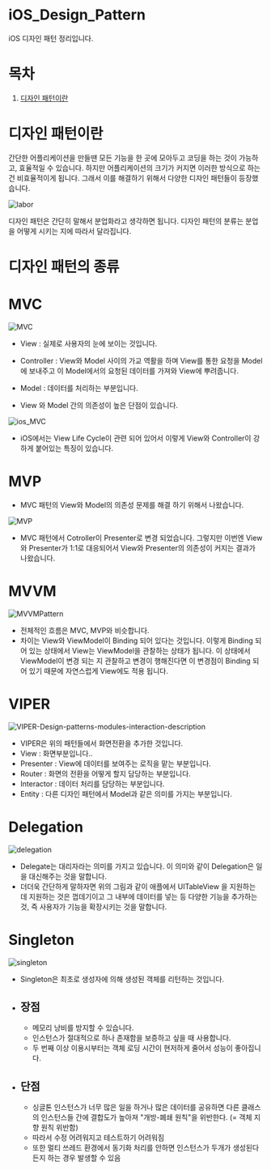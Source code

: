 # iOS_Design_Pattern
iOS 디자인 패턴 정리입니다. 

# 목차 
1. [디자인 패턴이란](#디자인-패턴이란)

# 디자인 패턴이란

간단한 어플리케이션을 만들땐 모든 기능을 한 곳에 모아두고 코딩을 하는 것이 가능하고, 효율적일 수 있습니다. 하지만 어플리케이션의 크기가 커지면 이러한 방식으로 하는 건 비효율적이게 됩니다. 
그래서 이를 해결하기 위해서 다양한 디자인 패턴들이 등장했습니다. 

![labor](https://user-images.githubusercontent.com/76652929/127452285-2c850015-9437-48d8-8ded-60e31bcba943.jpg)


디자인 패턴은 간단히 말해서 분업화라고 생각하면 됩니다. 
디자인 패턴의 분류는 분업을 어떻게 시키는 지에 따라서 달라집니다. 


# 디자인 패턴의 종류 



# MVC


![MVC](https://user-images.githubusercontent.com/76652929/127449283-2c067ea0-d4ff-41af-a067-a71e21739373.png)

  + View : 실제로 사용자의 눈에 보이는 것입니다. 
  + Controller : View와 Model 사이의 가교 역활을 하며 View를 통한 요청을 Model에 보내주고 이 Model에서의 요청된 데이터를 가져와 View에 뿌려줍니다.  
  + Model : 데이터를 처리하는 부분입니다. 

  + View 와 Model 간의 의존성이 높은 단점이 있습니다.


![ios_MVC](https://user-images.githubusercontent.com/76652929/127449294-608a8bf9-b3da-465c-a1fd-3afe3409abcc.png)


  + iOS에서는 View Life Cycle이 관련 되어 있어서 이렇게 View와 Controller이 강하게 붙어있는 특징이 있습니다. 



# MVP


 + MVC 패턴의 View와 Model의 의존성 문제를 해결 하기 위해서 나왔습니다. 

![MVP](https://user-images.githubusercontent.com/76652929/127452602-1b242466-2dd1-483a-9ed7-78af7f689ade.png)


   + MVC 패턴에서 Cotroller이 Presenter로 변경 되었습니다. 그렇지만 이번엔 View와 Presenter가 1:1로 대응되어서 View와 Presenter의 의존성이 커지는 결과가 나왔습니다. 



# MVVM

![MVVMPattern](https://user-images.githubusercontent.com/76652929/127453230-c8ef272d-45e7-47e4-aa91-03cb2348166a.png)


  + 전체적인 흐름은 MVC, MVP와 비슷합니다. 
  + 차이는 View와 ViewModel이 Binding 되어 있다는 것입니다. 이렇게 Binding 되어 있는 상태에서 View는 ViewModel을 관찰하는 상태가 됩니다. 이 상태에서 ViewModel이 변경 되는 지 관찰하고 변경이 행해진다면 이 변경점이 Binding 되어 있기 때문에 자연스럽게 View에도 적용 됩니다.  



# VIPER
![VIPER-Design-patterns-modules-interaction-description](https://user-images.githubusercontent.com/76652929/127454364-f9c43802-1098-4f92-8e56-516d0bfe8135.png)

  + VIPER은 위의 패턴들에서 화면전환을 추가한 것입니다. 
  + View : 화면부분입니다..
  + Presenter : View에 데이터를 보여주는 로직을 맡는 부분입니다.
  + Router : 화면의 전환을 어떻게 할지 담당하는 부분입니다.
  + Interactor : 데이터 처리를 담당하는 부분입니다.
  + Entity : 다른 디자인 패턴에서 Model과 같은 의미를 가지는 부분입니다. 


# Delegation 

![delegation](https://user-images.githubusercontent.com/76652929/127456487-d142d922-eb4a-4b58-ab39-22793552e3c6.png)

  + Delegate는 대리자라는 의미를 가지고 있습니다. 이 의미와 같이 Delegation은 일을 대신해주는 것을 말합니다.
  + 더더욱 간단하게 말하자면 위의 그림과 같이 애플에서 UITableView 을 지원하는 데 지원하는 것은 껍데기이고 그 내부에 데이터를 넣는 등 다양한 기능을 추가하는 것, 즉 사용자가 기능을 확장시키는 것을 말합니다.




# Singleton

![singleton](https://user-images.githubusercontent.com/76652929/127458842-63a2ee8e-498b-4e15-a72f-b0418e4a6239.png)


+ Singleton은 최초로 생성자에 의해 생성된 객체를 리턴하는 것입니다.
* ## 장점 
  + 메모리 낭비를 방지할 수 있습니다.
  + 인스턴스가 절대적으로 하나 존재함을 보증하고 싶을 때 사용합니다.
  + 두 번째 이상 이용시부터는 객체 로딩 시간이 현저하게 줄어서 성능이 좋아집니다. 

* ## 단점
  + 싱글톤 인스턴스가 너무 많은 일을 하거나 많은 데이터를 공유하면 다른 클래스의 인스턴스들 간에 결합도가 높아져 "개방-폐쇄 원칙"을 위반한다. (= 객체 지향 원칙 위반함)
  + 따라서 수정 어려워지고 테스트하기 어려워짐 
  + 또한 멀티 쓰레드 환경에서 동기화 처리를 안하면 인스턴스가 두개가 생성된다든지 하는 경우 발생할 수 있음 
